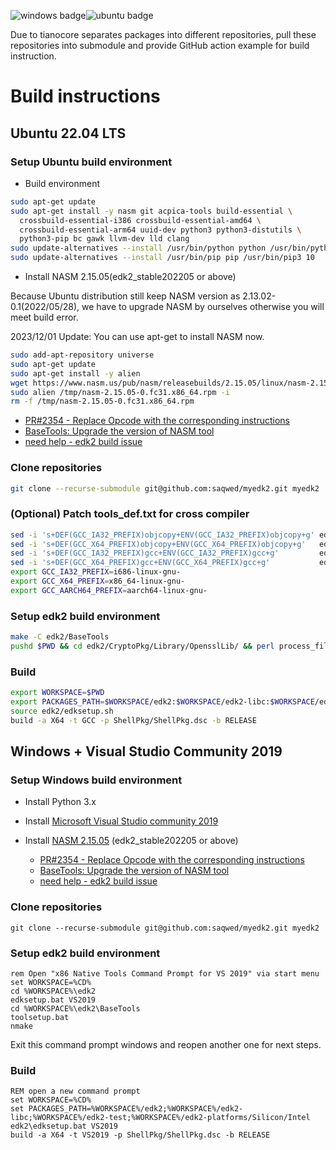 ![windows badge](https://github.com/saqwed/myedk2/actions/workflows/windows.yml/badge.svg?branch=master)![ubuntu badge](https://github.com/saqwed/myedk2/actions/workflows/ubuntu.yml/badge.svg?branch=master)

Due to tianocore separates packages into different repositories, pull these repositories into submodule and provide GitHub action example for build instruction.

<!--more-->

# Build instructions

## Ubuntu 22.04 LTS

### Setup Ubuntu build environment

- Build environment

```bash
sudo apt-get update
sudo apt-get install -y nasm git acpica-tools build-essential \
  crossbuild-essential-i386 crossbuild-essential-amd64 \
  crossbuild-essential-arm64 uuid-dev python3 python3-distutils \
  python3-pip bc gawk llvm-dev lld clang
sudo update-alternatives --install /usr/bin/python python /usr/bin/python3 10
sudo update-alternatives --install /usr/bin/pip pip /usr/bin/pip3 10
```

- Install NASM 2.15.05(edk2_stable202205 or above)

Because Ubuntu distribution still keep NASM version as 2.13.02-0.1(2022/05/28), we have to upgrade NASM by ourselves otherwise you will meet build error.

2023/12/01 Update: You can use apt-get to install NASM now.

```bash
sudo add-apt-repository universe
sudo apt-get update
sudo apt-get install -y alien
wget https://www.nasm.us/pub/nasm/releasebuilds/2.15.05/linux/nasm-2.15.05-0.fc31.x86_64.rpm -O/tmp/nasm-2.15.05-0.fc31.x86_64.rpm
sudo alien /tmp/nasm-2.15.05-0.fc31.x86_64.rpm -i
rm -f /tmp/nasm-2.15.05-0.fc31.x86_64.rpm
```

- [PR#2354 - Replace Opcode with the corresponding instructions](https://github.com/tianocore/edk2/pull/2354)
- [BaseTools: Upgrade the version of NASM tool](https://github.com/tianocore/edk2/commit/6a890db161cd6d378bec3499a1e774db3f5a27a7)
- [need help - edk2 build issue](https://edk2.groups.io/g/devel/topic/90276518)

### Clone repositories

```bash
git clone --recurse-submodule git@github.com:saqwed/myedk2.git myedk2
```

### (Optional) Patch tools_def.txt for cross compiler

```bash
sed -i 's+DEF(GCC_IA32_PREFIX)objcopy+ENV(GCC_IA32_PREFIX)objcopy+g' edk2/BaseTools/Conf/tools_def.template
sed -i 's+DEF(GCC_X64_PREFIX)objcopy+ENV(GCC_X64_PREFIX)objcopy+g'   edk2/BaseTools/Conf/tools_def.template
sed -i 's+DEF(GCC_IA32_PREFIX)gcc+ENV(GCC_IA32_PREFIX)gcc+g'         edk2/BaseTools/Conf/tools_def.template
sed -i 's+DEF(GCC_X64_PREFIX)gcc+ENV(GCC_X64_PREFIX)gcc+g'           edk2/BaseTools/Conf/tools_def.template
export GCC_IA32_PREFIX=i686-linux-gnu-
export GCC_X64_PREFIX=x86_64-linux-gnu-
export GCC_AARCH64_PREFIX=aarch64-linux-gnu-
```

### Setup edk2 build environment

```bash
make -C edk2/BaseTools
pushd $PWD && cd edk2/CryptoPkg/Library/OpensslLib/ && perl process_files.pl && popd
```

### Build

```bash
export WORKSPACE=$PWD
export PACKAGES_PATH=$WORKSPACE/edk2:$WORKSPACE/edk2-libc:$WORKSPACE/edk2-test:$WORKSPACE/edk2-platforms/Silicon/Intel
source edk2/edksetup.sh
build -a X64 -t GCC -p ShellPkg/ShellPkg.dsc -b RELEASE
```

## Windows + Visual Studio Community 2019

### Setup Windows build environment

- Install Python 3.x
- Install [Microsoft Visual Studio community 2019](https://aka.ms/vs/16/release/vs_community.exe)
- Install [NASM 2.15.05](https://www.nasm.us/pub/nasm/releasebuilds/2.15.05/win64/nasm-2.15.05-win64.zip) (edk2_stable202205 or above)

  - [PR#2354 - Replace Opcode with the corresponding instructions](https://github.com/tianocore/edk2/pull/2354)
  - [BaseTools: Upgrade the version of NASM tool](https://github.com/tianocore/edk2/commit/6a890db161cd6d378bec3499a1e774db3f5a27a7)
  - [need help - edk2 build issue](https://edk2.groups.io/g/devel/topic/90276518)

### Clone repositories

```batch
git clone --recurse-submodule git@github.com:saqwed/myedk2.git myedk2
```

### Setup edk2 build environment

```batch
rem Open "x86 Native Tools Command Prompt for VS 2019" via start menu
set WORKSPACE=%CD%
cd %WORKSPACE%\edk2
edksetup.bat VS2019
cd %WORKSPACE%\edk2\BaseTools
toolsetup.bat
nmake
```

Exit this command prompt windows and reopen another one for next steps.

### Build

```batch
REM open a new command prompt
set WORKSPACE=%CD%
set PACKAGES_PATH=%WORKSPACE%/edk2;%WORKSPACE%/edk2-libc;%WORKSPACE%/edk2-test;%WORKSPACE%/edk2-platforms/Silicon/Intel
edk2\edksetup.bat VS2019
build -a X64 -t VS2019 -p ShellPkg/ShellPkg.dsc -b RELEASE
```
